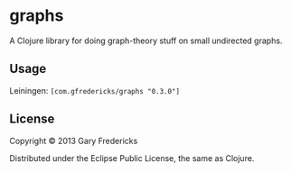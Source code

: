 # graphs

A Clojure library for doing graph-theory stuff on small undirected
graphs.

## Usage

Leiningen: `[com.gfredericks/graphs "0.3.0"]`

## License

Copyright © 2013 Gary Fredericks

Distributed under the Eclipse Public License, the same as Clojure.
